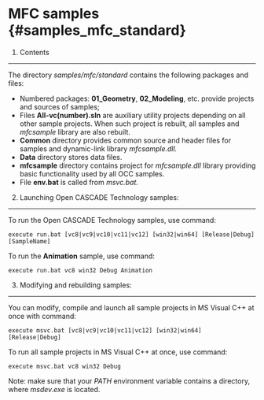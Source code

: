 MFC samples {#samples_mfc_standard}
==========

1. Contents 
-----------------------

The directory <i> samples/mfc/standard </i> contains the following packages and files:

* Numbered packages: **01_Geometry**, **02_Modeling**, etc. provide projects and sources of samples;
* Files **All-vc(number).sln** are auxiliary utility projects depending on all other sample
projects. When such project is rebuilt, all samples and *mfcsample* library are also rebuilt.
* **Common** directory provides common source and header files for samples and dynamic-link library *mfcsample.dll.*
* **Data** directory stores data files.
* **mfcsample** directory contains project for *mfcsample.dll* library providing basic functionality used by all OCC samples. 
* File **env.bat** is called from *msvc.bat.*


2. Launching Open CASCADE Technology samples:
---------------------------------

To run the Open CASCADE Technology samples, use command:

~~~~
execute run.bat [vc8|vc9|vc10|vc11|vc12] [win32|win64] [Release|Debug] [SampleName]
~~~~

To run the **Animation** sample, use command:

~~~~
execute run.bat vc8 win32 Debug Animation
~~~~


3. Modifying and rebuilding samples:
--------------------------------------------

You can modify, compile and launch all sample projects in MS Visual C++ at once with command:

~~~~  
execute msvc.bat [vc8|vc9|vc10|vc11|vc12] [win32|win64] [Release|Debug]
~~~~

To run all sample projects in MS Visual C++ at once, use command: 

~~~~
execute msvc.bat vc8 win32 Debug
~~~~

Note: make sure that your *PATH* environment variable contains a directory, where *msdev.exe* is located.